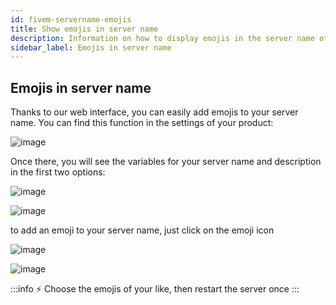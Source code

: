 ```yaml
---
id: fivem-servername-emojis
title: Show emojis in server name
description: Information on how to display emojis in the server name of your FiveM server in the server list - ZAP-Hosting.com documentation
sidebar_label: Emojis in server name
---
```


## Emojis in server name

Thanks to our web interface, you can easily add emojis to your server name.
You can find this function in the settings of your product:

![image](https://user-images.githubusercontent.com/26007280/189678675-5ed6ee31-64c4-4026-9b7c-bf088903a35a.png)

Once there, you will see the variables for your server name and description in the first two options:

![image](https://user-images.githubusercontent.com/26007280/189678713-d5d07fd3-5567-4af9-952c-27b16a371132.png)

![image](https://user-images.githubusercontent.com/26007280/189678739-0c4e0727-fd0c-4869-9055-fcba2bd4a7ba.png)

to add an emoji to your server name, just click on the emoji icon

![image](https://user-images.githubusercontent.com/26007280/189678796-86308ef0-8b8c-42bc-88b7-35fe10aa18ee.png)

![image](https://user-images.githubusercontent.com/26007280/189678828-7c2d3a51-8aaf-4a29-9149-ee8af3291a70.png)

:::info
⚡ Choose the emojis of your like, then restart the server once
:::
